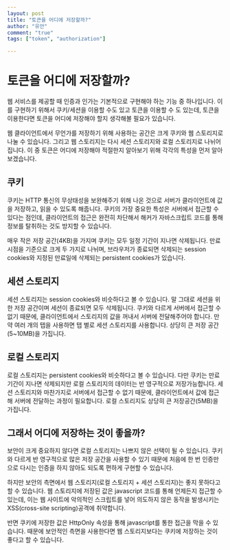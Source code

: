 ```yaml
---
layout: post
title: "토큰을 어디에 저장할까?"
author: "유안"
comment: "true"
tags: ["token", "authorization"]

---
```


# 토큰을 어디에 저장할까?

웹 서비스를 제공할 때 인증과 인가는 기본적으로 구현해야 하는 기능 중 하나입니다. 이를 구현하기 위해서 쿠키/세션을 이용할 수도 있고 토큰을 이용할 수 도 있는데, 토큰을 이용한다면 토큰을 어디에 저장해야 할지 생각해볼 필요가 있습니다.

웹 클라이언트에서 무언가를 저장하기 위해 사용하는 공간은 크게 쿠키와 웹 스토리지로 나눌 수 있습니다. 그리고 웹 스토리지는 다시 세션 스토리지와 로컬 스토리지로 나뉘어 집니다. 이 중 토큰은 어디에 저장해야 적절한지 알아보기 위해 각각의 특성을 먼저 알아보겠습니다.

## 쿠키

쿠키는 HTTP 통신의 무상태성을 보완해주기 위해 나온 것으로 서버가 클라이언트에 값을 저장하고, 읽을 수 있도록 해줍니다. 쿠키의 가장 중요한 특성은 서버에서 접근할 수 있다는 점인데, 클라이언트의 접근은 완전히 차단해서 해커가 자바스크립트 코드를 통해 정보를 탈취하는 것도 방지할 수 있습니다.

매우 작은 저장 공간(4KB)을 가지며 쿠키는 모두 일정 기간이 지나면 삭제됩니다. 만료 시점을 기준으로 크게 두 가지로 나뉘며, 브라우저가 종료되면 삭제되는 session cookies와 지정된 만료일에 삭제되는 persistent cookies가 있습니다. 

## 세션 스토리지

세션 스토리지는 session cookies와 비슷하다고 볼 수 있습니다. 말 그대로 세션을 위한 저장 공간이며 세션이 종료되면 모두 삭제됩니다. 쿠키와 다르게 서버에서 접근할 수 없기 때문에, 클라이언트에서 스토리지의 값을 꺼내서 서버에 전달해주어야 합니다. 만약 여러 개의 탭을 사용하면 탭 별로 세션 스토리지를 사용합니다. 상당히 큰 저장 공간(5~10MB)을 가집니다. 

## 로컬 스토리지

로컬 스토리지는 persistent cookies와 비슷하다고 볼 수 있습니다. 다만 쿠키는 만료기간이 지나면 삭제되지만 로컬 스토리지의 데이터는 반 영구적으로 저장가능합니다. 세션 스토리지와 마찬가지로 서버에서 접근할 수 없기 때문에, 클라이언트에서 값에 접근해 서버에 전달하는 과정이 필요합니다. 로컬 스토리지도 상당히 큰 저장공간(5MB)을 가집니다.

## 그래서 어디에 저장하는 것이 좋을까?

보안이 크게 중요하지 않다면 로컬 스토리지는 나쁘지 않은 선택이 될 수 있습니다. 쿠키와 다르게 반 영구적으로 많은 저장 공간을 사용할 수 있기 때문에 처음에 한 번 인증만으로 다시는 인증을 하지 않아도 되도록 편하게 구현할 수 있습니다.

하지만 보안의 측면에서 웹 스토리지(로컬 스토리지 + 세션 스토리지)는 좋지 못하다고 할 수 있습니다. 웹 스토리지에 저장된 값은 javascript 코드를 통해 언제든지 접근할 수 있는데, 이는 웹 사이트에 악의적인 스크립트를 넣어 의도하지 않은 동작을 발생시키는 XSS(cross-site scripting)공격에 취약합니다.

반면 쿠키에 저장한 값은 HttpOnly 속성을 통해 javascript를 통한 접근을 막을 수 있습니다. 때문에 보안적인 측면을 사용한다면 웹 스토리지보다는 쿠키에 저장하는 것이 좋다고 할 수 있습니다.